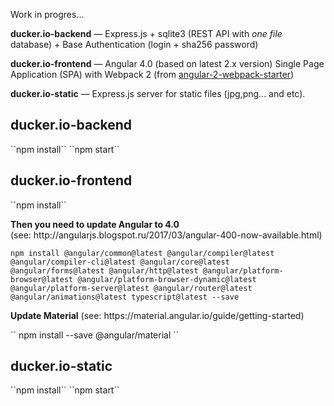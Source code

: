 Work in progres...

<p>
    <strong>ducker.io-backend</strong> — Express.js + sqlite3 (REST API with <i>one file</i> database) + Base Authentication (login + sha256 password)
</p>
<p>
    <strong>ducker.io-frontend</strong> — Angular 4.0 (based on latest 2.x version) Single Page Application (SPA) with Webpack 2 (from <a href="https://github.com/AngularClass/angular2-webpack-starter" target="_blank">angular-2-webpack-starter</a>)
</p>
<p>
    <strong>ducker.io-static</strong> — Express.js server for static files (jpg,png... and etc).
</p>

<h2>ducker.io-backend</h2>
``npm install``
``npm start``

<h2>ducker.io-frontend</h2>
``npm install``

<p><strong>Then you need to update Angular to 4.0</strong><br/>
(see: http://angularjs.blogspot.ru/2017/03/angular-400-now-available.html)</p>

``
    npm install @angular/common@latest @angular/compiler@latest @angular/compiler-cli@latest @angular/core@latest @angular/forms@latest @angular/http@latest @angular/platform-browser@latest @angular/platform-browser-dynamic@latest @angular/platform-server@latest @angular/router@latest @angular/animations@latest typescript@latest --save
``

<p><strong>Update Material</strong>
(see: https://material.angular.io/guide/getting-started)
</p>

<p>``
    npm install --save @angular/material
``</p>

<h2>ducker.io-static</h2>
``npm install``
``npm start``